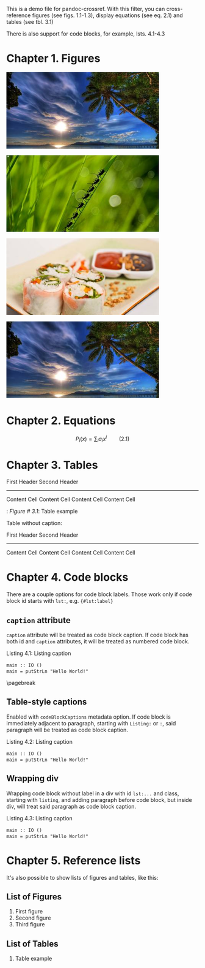 This is a demo file for pandoc-crossref. With this filter, you can
cross-reference figures (see figs. 1.1-1.3), display equations (see
eq. 2.1) and tables (see tbl. 3.1)

There is also support for code blocks, for example, lsts. 4.1-4.3

Chapter 1. Figures
==================

![Figure \# 1.1: First figure](img1.jpg)

![Figure \# 1.2: Second figure](img2.jpg)

![Figure \# 1.3: Third figure](img3.jpg)

![Unlabelled image](img1.jpg)

Chapter 2. Equations
====================

$$ P_i(x) = \sum_i a_i x^i \qquad(2.1)$$

Chapter 3. Tables
=================

  First Header   Second Header
  -------------- ---------------
  Content Cell   Content Cell
  Content Cell   Content Cell

  : *Figure \# 3.1*: Table example

Table without caption:

  First Header   Second Header
  -------------- ---------------
  Content Cell   Content Cell
  Content Cell   Content Cell

Chapter 4. Code blocks
======================

There are a couple options for code block labels. Those work only if
code block id starts with `lst:`, e.g. `{#lst:label}`

`caption` attribute
-------------------

`caption` attribute will be treated as code block caption. If code block
has both id and `caption` attributes, it will be treated as numbered
code block.

<div id="lst:captionAttr" class="listing haskell">

Listing 4.1: Listing caption

``` {.haskell}
main :: IO ()
main = putStrLn "Hello World!"
```

</div>

\pagebreak

Table-style captions
--------------------

Enabled with `codeBlockCaptions` metadata option. If code block is
immediately adjacent to paragraph, starting with `Listing:` or `:`, said
paragraph will be treated as code block caption.

<div id="lst:tableCaption" class="listing haskell">

Listing 4.2: Listing caption

``` {.haskell}
main :: IO ()
main = putStrLn "Hello World!"
```

</div>

Wrapping div
------------

Wrapping code block without label in a div with id `lst:...` and class,
starting with `listing`, and adding paragraph before code block, but
inside div, will treat said paragraph as code block caption.

<div id="lst:wrappingDiv" class="listing haskell">

Listing 4.3: Listing caption

``` {.haskell}
main :: IO ()
main = putStrLn "Hello World!"
```

</div>

Chapter 5. Reference lists
==========================

It's also possible to show lists of figures and tables, like this:

List of Figures
---------------

1.  First figure
2.  Second figure
3.  Third figure

List of Tables
--------------

1.  Table example

